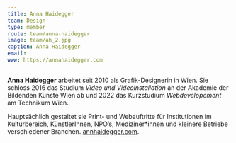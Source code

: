 ```yaml
---
title: Anna Haidegger
team: Design
type: member
route: team/anna-haidegger
image: team/ah_2.jpg
caption: Anna Haidegger  
email:
www: https://annahaidegger.com
---
```


**Anna Haidegger** arbeitet seit 2010 als Grafik-Designerin in Wien. Sie schloss 2016 das Studium _Video und Videoinstallation_ an der Akademie der Bildenden Künste Wien ab und 2022 das Kurzstudium _Webdevelopement_ am Technikum Wien.

<!-- more -->

Hauptsächlich gestaltet sie Print- und Webauftritte für Institutionen im Kulturbereich, KünstlerInnen, NPO’s, Mediziner*innen und kleinere Betriebe verschiedener Branchen. [annhaidegger.com](https://annahaidegger.com).
